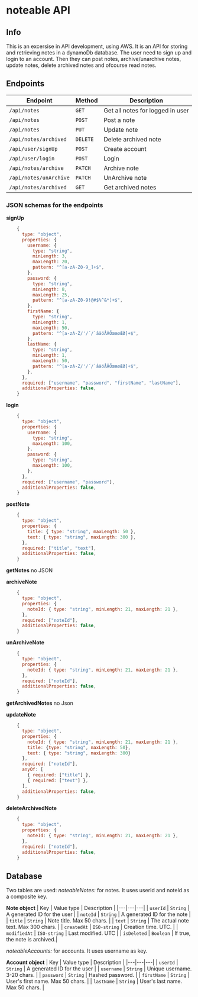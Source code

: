 # noteable API

## Info

This is an excersise in API development, using AWS.
It is an API for storing and retrieving notes in a dynamoDb
database. The user need to sign up and login to an account.
Then they can post notes, archive/unarchive notes, update notes,
delete archived notes and ofcourse read notes.

## Endpoints



|  Endpoint |  Method |  Description |
|---|---|---|
| `/api/notes` | `GET` | Get all notes for logged in user|
| `/api/notes` | `POST` | Post a note |
| `/api/notes` | `PUT` | Update note |
| `/api/notes/archived` | `DELETE` | Delete archived note |
| `/api/user/signUp` | `POST` | Create account |
| `/api/user/login` | `POST` | Login |
| `/api/notes/archive` | `PATCH` | Archive note |
| `/api/notes/unArchive` | `PATCH` | UnArchive note |
| `/api/notes/archived` | `GET` | Get archived notes |

### JSON schemas for the endpoints

**signUp**
```js
    {
      type: "object",
      properties: {
        username: {
          type: "string",
          minLength: 3,
          maxLength: 20,
          pattern: "^[a-zA-Z0-9_]+$",
        },
        password: {
          type: "string",
          minLength: 8,
          maxLength: 25,
          pattern: "^[a-zA-Z0-9!@#$%^&*]+$",
        },
        firstName: {
          type: "string",
          minLength: 1,
          maxLength: 50,
          pattern: "^[a-zA-Z/'/´/`åäöÅÄÖœæøÆØ]+$",
        },
        lastName: {
          type: "string",
          minLength: 1,
          maxLength: 50,
          pattern: "^[a-zA-Z/'/´/`åäöÅÄÖœæøÆØ]+$",
        },
      },
      required: ["username", "password", "firstName", "lastName"],
      additionalProperties: false,
    }
```

**login**
```js
    {
      type: "object",
      properties: {
        username: {
          type: "string",
          maxLength: 100,
        },
        password: {
          type: "string",
          maxLength: 100,
        },
      },
      required: ["username", "password"],
      additionalProperties: false,
    }
```

**postNote**
```js
    {
      type: "object",
      properties: {
        title: { type: "string", maxLength: 50 },
        text: { type: "string", maxLength: 300 },
      },
      required: ["title", "text"],
      additionalProperties: false,
    }
```

**getNotes**
no JSON

**archiveNote**
```js
    {
      type: "object",
      properties: {
        noteId: { type: "string", minLength: 21, maxLength: 21 },
      },
      required: ["noteId"],
      additionalProperties: false,
    } 
```

**unArchiveNote**
```js
    {
      type: "object",
      properties: {
        noteId: { type: "string", minLength: 21, maxLength: 21 },
      },
      required: ["noteId"],
      additionalProperties: false,
    }
```

**getArchivedNotes**
no Json

**updateNote**
```js
    {
      type: "object",
      properties: {
        noteId: { type: "string", minLength: 21, maxLength: 21 },
        title: {type: "string", maxLength: 50},
        text: { type: "string", maxLength: 300}
      },
      required: ["noteId"],
      anyOf: [
        { required: ["title"] },
        { required: ["text"] },
      ],
      additionalProperties: false,
    }
```

**deleteArchivedNote**
```js
    {
      type: "object",
      properties: {
        noteId: { type: "string", minLength: 21, maxLength: 21 },
      },
      required: ["noteId"],
      additionalProperties: false,
    }
```


## Database

Two tables are used:
*noteableNotes:*
for notes. It uses userId and noteId as a composite key.

**Note object**
| Key | Value type | Description |
|---|---|---|
| `userId` | `String` | A generated ID for the user |
| `noteId` | `String` | A generated ID for the note |
| `title` | `String` |  Note title. Max 50 chars. |
| `text` | `String` | The actual note text. Max 300 chars. |
| `createdAt` | `ISO-string` | Creation time. UTC. |
| `modifiedAt` | `ISO-string` | Last modified. UTC |
| `isDeleted` | `Boolean` |  If true, the note is archived.|


*noteableAccounts:*
for accounts. It uses username as key.

**Account object**
| Key | Value type | Description |
|---|---|---|
| `userId` | `String` | A generated ID for the user |
| `username` | `String` | Unique username. 3-20 chars. |
| `password` | `String` | Hashed password. |
| `firstName` | `String` | User's first name. Max 50 chars. |
| `lastName` | `String` | User's last name. Max 50 chars. |







